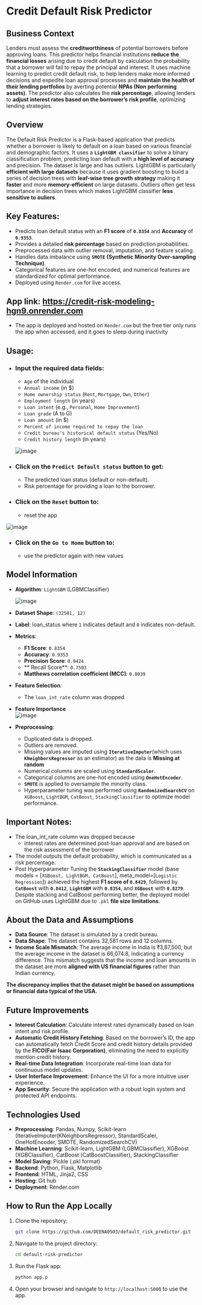 # Credit Default Risk Predictor

## Business Context
Lenders must assess the **creditworthiness** of potential borrowers before approving loans. This predictor helps financial institutions **reduce the financial losses** arising due to credit default by calculation the probability that a borrower will fail to repay the principal and interest. It uses machine learning to predict credit default risk, to help lenders make more informed decisions and expedite loan approval processes and **maintain the health of their lending portfolios** by averting potential **NPAs (Non performing assets)**.
The predictor also calculates the **risk percentage**, allowing lenders to **adjust interest rates based on the borrower’s risk profile**, optimizing lending strategies.
  
## Overview
The Default Risk Predictor is a Flask-based application that predicts whether a borrower is likely to default on a loan based on various financial and demographic factors. It uses a **`LightGBM classifier`** to solve a binary classification problem, predicting loan default with a **high level of accuracy** and precision.
The dataset is large and has outliers. LightGBM is particularly **efficient with large datasets** because it uses gradient boosting to build a series of decision trees with **leaf-wise tree growth strategy** making it **faster** and more **memory-efficient** on large datasets. Outliers often get less importance in decision trees which makes LightGBM classifier **less sensitive to ouliers**. 

## Key Features:
* Predicts loan default status with an **F1 score** of **`0.8354`** and **Accuracy** of **`0.9353`**.
* Provides a detailed **risk percentage** based on prediction probabilities.
* Preprocessed data with outlier removal, imputation, and feature scaling.
* Handles data imbalance using **`SMOTE`** **(Synthetic Minority Over-sampling Technique)**.
* Categorical features are one-hot encoded, and numerical features are standardized for optimal performance.
* Deployed using `Render.com` for live access.

## App link: https://credit-risk-modeling-hgn9.onrender.com
* The app is deployed and hosted on `Render.com` but the free tier only runs the app when accessed, and it goes to sleep during inactivity

## Usage:
* ### Input the required data fields:
  * `Age` of the individual
  * `Annual income` (in $)
  * `Home ownership status` (`Rent`, `Mortgage`, `Own`, `Other`)
  * `Employment length` (in years)
  * `Loan intent` (e.g., `Personal`, `Home Improvement`)
  * `Loan grade` (A to G)
  * `Loan amount` (in $)
  * `Percent of income required to repay the loan`
  * `Credit bureau's historical default status` (Yes/No)
  * `Credit history length` (in years)

  ![image](https://github.com/user-attachments/assets/7b1f8771-c748-4fa1-8df8-906a3cf33ca6)


* ### Click on the **`Predict Default status`** button to get:
  * The predicted loan status (default or non-default).
  * Risk percentage for providing a loan to the borrower.

* ### Click on the `Reset` button to:
  * reset the app

 ![image](https://github.com/user-attachments/assets/87db8093-8ec1-4bf2-9391-6bc884611773)


* ### Click on the `Go to Home` button  to:
  * use the predictor again with new values

## Model Information

* **Algorithm**: `LightGBM` (LGBMClassifier)
  
  ![image](https://github.com/user-attachments/assets/5a58a630-6f89-4132-ae54-b9a13ccffdf8)


* **Dataset Shape**: `(32581, 12)`

* **Label**: loan_status where `1` indicates default and `0` indicates non-default.

* **Metrics**:
  * **F1 Score**: `0.8354`
  * **Accuracy**: `0.9353`
  * **Precision Score**: `0.9424`
  * ** Recall Score**: `0.7503`
  * **Matthews correlation coefficient (MCC)**: `0.8039`
    
* **Feature Selection**:
  * The `loan_int_rate` column was dropped<br>

* **Feature Importance**<br>
  ![image](https://github.com/user-attachments/assets/65bb039d-377a-4ec8-ba8b-b89ba44fe9eb)

* **Preprocessing**:
  * Duplicated data is dropped.
  * Outliers are removed.
  * Missing values are imputed using **`IterativeImputer`**(which uses **`KNeighborsRegressor`** as an estimator) as the data is **Missing at random**
  * Numerical columns are scaled using **`StandardScaler`**.
  * Categorical columns are one-hot encoded using **`OneHotEncoder`**.
  * **`SMOTE`** is applied to oversample the minority class.
  * Hyperparameter tuning was performed using **`RandomizedSearchCV`** on `XGBoost`, `LightBGM`, `CatBoost`, `StackingClassifier` to optimize model performance.

## Important Notes:
* The loan_int_rate column was dropped because
  * interest rates are determined post-loan approval and are based on the risk assessment of the borrower
* The model outputs the default probability, which is communicated as a risk percentage.
* Post Hyperparameter Tuning the **`StackingClassifier`** model (base models = [`XGBoost, LightBGM, CatBoost`], meta_model=[`Logistic Regression`]) achieved the highest **F1 score of `0.8429`**, followed by **`CatBoost`** with **`0.8412`**, **`LightGBM`** with **`0.8354`**, and **`XGBoost`** with **`0.8279`**. Despite stacking and CatBoost performing better, the deployed model on GitHub uses LightGBM due to `.pkl` **file size limitations**.

## About the Data and Assumptions
* **Data Source**: The dataset is simulated by a credit bureau.
* **Data Shape**: The dataset contains 32,581 rows and 12 columns.
* **Income Scale Mismatch**: The average income in India is ₹3,87,500, but the average income in the dataset is 66,074.8, indicating a currency difference. This mismatch suggests that the income and loan amounts in the dataset are more **aligned with US financial figures** rather than Indian currency.

**The discrepancy implies that the dataset might be based on assumptions or financial data typical of the USA.**

## Future Improvements
* **Interest Calculation**: Calculate interest rates dynamically based on loan intent and risk profile.
* **Automatic Credit History Fetching**: Based on the borrower’s ID, the app can automatically fetch Credit Score and credit history details provided by  the **FICO(Fair Isaac Corporation)**, eliminating the need to explicitly mention credit history.
* **Real-time Data Integration**: Incorporate real-time loan data for continuous model updates.
* **User Interface Improvement**: Enhance the UI for a more intuitive user experience.
* **App Security**: Secure the application with a robust login system and protected API endpoints.

## Technologies Used
* **Preprocessing**: Pandas, Numpy, Scikit-learn (IterativeImputer(KNeighborsRegressor), StandardScaler, OneHotEncoder, SMOTE, RandomizedSearchCV)
* **Machine Learning**: Scikit-learn, LightGBM (LGBMClassifier), XGBoost (XGBClassifier), CatBoost (CatBoostClassifier), StackingClassifier
* **Model Saving**: Pickle (.pkl format)
* **Backend**: Python, Flask, Matplotlib
* **Frontend**: HTML, Jinja2, CSS
* **Hosting**: Git hub
* **Deployment**: Render.com

## How to Run the App Locally
1. Clone the repository:
   ```bash
   git clone https://github.com/DEENA0503/default_risk_predictor.git
2. Navigate to the project directory:
   ```bash
   cd default-risk-predictor
3. Run the Flask app:
   ```bash
   python app.p
4. Open your browser and navigate to `http://localhost:5000` to use the app.

